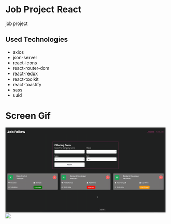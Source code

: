 <h1>Job Project React</h1>

<p>job project</p>

<h2>Used Technologies</h2>

<ul>

<li>axios</li>
<li>json-server</li>
<li>react-icons</li>
<li>react-router-dom</li>
<li>react-redux</li>
<li>react-toolkit</li>
<li>react-toastify</li>
<li>sass</li>
<li>uuid</li>

</ul>

<h1>Screen Gif</h1>

<img src="/public/jobproject.gif" />

<img src="/public/jobproject2.gif" />
